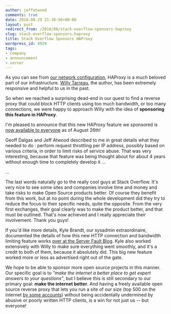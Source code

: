 ```yaml
---
author: jeffatwood
comments: true
date: 2010-08-29 21:38:56+00:00
layout: post
redirect_from: /2010/08/stack-overflow-sponsors-haproxy
slug: stack-overflow-sponsors-haproxy
title: Stack Overflow Sponsors HAProxy
wordpress_id: 4929
tags:
- company
- announcement
- server
---
```



As you can see from [our network configuration](http://blog.stackoverflow.com/2010/01/stack-overflow-network-configuration/), HAProxy is a much beloved part of our infrastructure. [Willy Tarreau](http://serverfault.com/users/29626/willy-tarreau), the author, has been extremely responsive and helpful to us in the past.



So when we reached a surprising dead-end in our quest to find a reverse proxy that could block HTTP clients using too much bandwidth, or too many connections, we were happy to approach Willy with the idea of **sponsoring this feature in HAProxy**.



I'm pleased to announce that this new HAProxy feature we sponsored is [now available to everyone](http://haproxy.1wt.eu/) as of August 26th!





>
Geoff Dalgas and Jeff Atwood described to me in great details what they needed to do : perform request throttling per IP address, possibly based on various criteria, in order to limit risks of service abuse. That was very interesting, because that feature was being thought about for about 4 years without enough time to completely develop it …

> 
> 
…

> 
> 
The last words naturally go to the really cool guys at Stack Overflow. It's very nice to see some sites and companies involve time and money and take risks to make Open Source products better. Of course they benefit from this work, but at no point during the whole development did they try to reduce the focus to their specific needs, quite the opposite. From the very first exchanges, their goal clearly was to make the product better, and that must be outlined. That's now achieved and I really appreciate their involvement. Thank you guys!






If you'd like more details, Kyle Brandt, our sysadmin extraordinaire, documented the details of how this new HTTP connection and bandwidth limiting feature works [over at the Server Fault Blog](http://blog.serverfault.com/post/1016491873/better-rate-limiting-for-all-with-haproxy). Kyle also worked extensively with Willy to make sure everything went smoothly, and it's a credit to both of them, because it absolutely did. This big new feature worked more or less as advertised right out of the gate.



We hope to be able to sponsor more open source projects in this manner. Our specific goal is to _"make the internet a better place to get expert answers to your questions"_, but I believe this is still secondary to our primary goal: **make the internet better**. And having a freely available open source reverse proxy that lets you run a site of our size (top 500 on the internet [by some accounts](http://www.alexa.com/siteinfo/stackoverflow.com)) without being accidentally undermined by abusive or poorly written HTTP clients, is a win for not just us -- but everyone!

